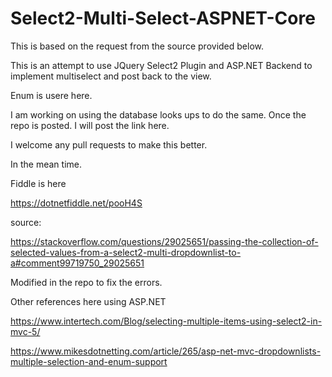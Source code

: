 # Select2-Multi-Select-ASPNET-Core
This is based on the request from the source provided below. 

This is an attempt to use JQuery Select2 Plugin and ASP.NET Backend to implement multiselect and post back to the view. 

Enum is usere here. 

I am working on using the database looks ups to do the same. Once the repo is posted. I will post the link here. 

I welcome any pull requests to make this better.



In the mean time. 

Fiddle is here

https://dotnetfiddle.net/pooH4S

source:

https://stackoverflow.com/questions/29025651/passing-the-collection-of-selected-values-from-a-select2-multi-dropdownlist-to-a#comment99719750_29025651

Modified in the repo to fix the errors. 


Other references here using ASP.NET 

https://www.intertech.com/Blog/selecting-multiple-items-using-select2-in-mvc-5/


https://www.mikesdotnetting.com/article/265/asp-net-mvc-dropdownlists-multiple-selection-and-enum-support



